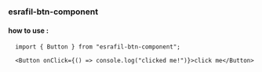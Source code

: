 ### esrafil-btn-component
#### how to use :
```
  import { Button } from "esrafil-btn-component";

  <Button onClick={() => console.log("clicked me!")}>click me</Button>
```
